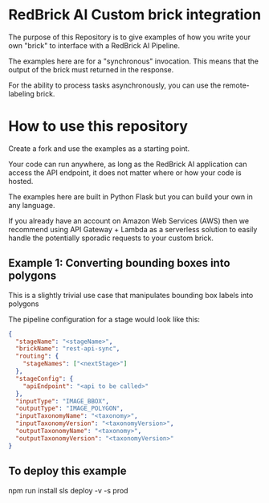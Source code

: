 # RedBrick AI Custom brick integration

The purpose of this Repository is to give examples of how you write your own "brick" to interface with
a RedBrick AI Pipeline.

The examples here are for a "synchronous" invocation. This means that the output of the brick must returned in the response.

For the ability to process tasks asynchronously, you can use the remote-labeling brick.

# How to use this repository

Create a fork and use the examples as a starting point.

Your code can run anywhere, as long as the RedBrick AI application can access the API endpoint, it does not matter where or how your code is hosted.

The examples here are built in Python Flask but you can build your own in any language.

If you already have an account on Amazon Web Services (AWS) then we recommend using API Gateway + Lambda as a serverless solution to easily handle the potentially
sporadic requests to your custom brick.

## Example 1: Converting bounding boxes into polygons

This is a slightly trivial use case that manipulates bounding box labels into polygons

The pipeline configuration for a stage would look like this:

```json
{
  "stageName": "<stageName>",
  "brickName": "rest-api-sync",
  "routing": {
    "stageNames": ["<nextStage>"]
  },
  "stageConfig": {
    "apiEndpoint": "<api to be called>"
  },
  "inputType": "IMAGE_BBOX",
  "outputType": "IMAGE_POLYGON",
  "inputTaxonomyName": "<taxonomy>",
  "inputTaxonomyVersion": "<taxonomyVersion>",
  "outputTaxonomyName": "<taxonomy>",
  "outputTaxonomyVersion": "<taxonomyVersion>"
}
```

## To deploy this example

npm run install
sls deploy -v -s prod
